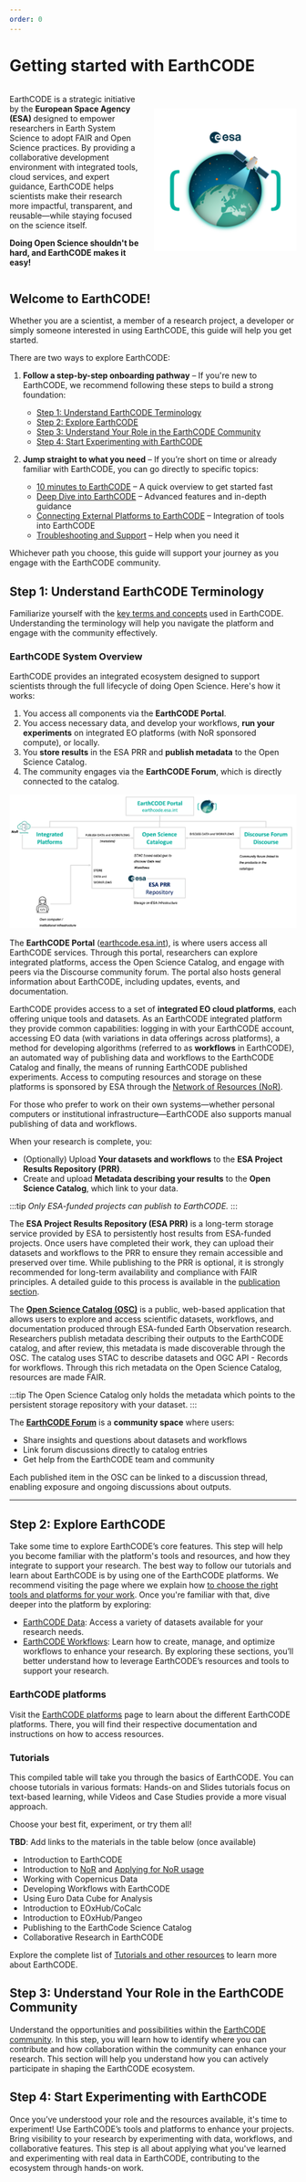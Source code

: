 ```yaml
---
order: 0
---
```


# Getting started with EarthCODE

<div style="display: flex; align-items: center;">
  <!-- Text container -->
  <div style="flex: 1; padding-right: 20px;">
    <p>
      EarthCODE is a strategic initiative by the <b> European Space Agency (ESA) </b> designed to empower researchers in Earth System Science to adopt FAIR and Open Science practices. By providing a collaborative development environment with integrated tools, cloud services, and expert guidance, EarthCODE helps scientists make their research more impactful, transparent, and reusable—while staying focused on the science itself.
    </p>
    <p> <b>Doing Open Science shouldn't be hard, and EarthCODE makes it easy!</b></p>
  </div>
  <!-- Image container -->
  <div>
    <img src="/img/EarthCODE_kv_transparent.png" alt="Descriptive Alt Text" style="max-width: 250px;" />
  </div>
</div>



## Welcome to EarthCODE!

Whether you are a scientist, a member of a research project, a developer or simply someone interested in using EarthCODE, this guide will help you get started.

There are two ways to explore EarthCODE:

1. **Follow a step-by-step onboarding pathway** – If you're new to EarthCODE, we recommend following these steps to build a strong foundation:

   * [Step 1: Understand EarthCODE Terminology](#step-1-understand-earthcode-terminology)
   * [Step 2: Explore EarthCODE](#step-2-explore-earthcode)
   * [Step 3: Understand Your Role in the EarthCODE Community](#step-3-understand-your-role-in-the-earthcode-community)
   * [Step 4: Start Experimenting with EarthCODE](#step-4-start-experimenting-with-earthcode)

2. **Jump straight to what you need** – If you’re short on time or already familiar with EarthCODE, you can go directly to specific topics:

   * [10 minutes to EarthCODE](./10%20minutes%20to%20EarthCODE.md) – A quick overview to get started fast
   * [Deep Dive into EarthCODE](./Deep%20Dive%20into%20EarthCODE.md) – Advanced features and in-depth guidance
   * [Connecting External Platforms to EarthCODE](./Connecting%20External%20Platforms%20to%20EarthCODE.md) – Integration of tools into EarthCODE
   * [Troubleshooting and Support](./Troubleshooting%20and%20Support.md) – Help when you need it

Whichever path you choose, this guide will support your journey as you engage with the EarthCODE community.

## Step 1: Understand EarthCODE Terminology

Familiarize yourself with the [key terms and concepts](./key-terms-and-concepts.md) used in EarthCODE. Understanding the terminology will help you navigate the platform and engage with the community effectively.

### EarthCODE System Overview

EarthCODE provides an integrated ecosystem designed to support scientists through the full lifecycle of doing Open Science.
Here's how it works:
1. You access all components via the **EarthCODE Portal**.
2. You access necessary data, and develop your workflows, **run your experiments** on integrated EO platforms (with NoR sponsored compute), or locally.
3. You **store results** in the ESA PRR and **publish metadata** to the Open Science Catalog.
4. The community engages via the **EarthCODE Forum**, which is directly connected to the catalog.


![EarthCODE Components](/img/gettingstarted/earthcode-components.png)

The **EarthCODE Portal** ([earthcode.esa.int](https://earthcode.esa.int)), is where users access all EarthCODE services. Through this portal, researchers can explore integrated platforms, access the Open Science Catalog, and engage with peers via the Discourse community forum. The portal also hosts general information about EarthCODE, including updates, events, and documentation.

EarthCODE provides access to a set of **integrated EO cloud platforms**, each offering unique tools and datasets. As an EarthCODE integrated platform they provide common capabilities: logging in with your EarthCODE account, accessing EO data (with variations in data offerings across platforms), a method for developing algorithms (referred to as **workflows** in EarthCODE), an automated way of publishing data and workflows to the EarthCODE Catalog and finally, the means of running EarthCODE published experiments. Access to computing resources and storage on these platforms is sponsored by ESA through the [Network of Resources (NoR)](https://nor-discover.org/).

For those who prefer to work on their own systems—whether personal computers or institutional infrastructure—EarthCODE also supports manual publishing of data and workflows.

When your research is complete, you:
- (Optionally) Upload **Your datasets and workflows** to the **ESA Project Results Repository (PRR)**.
- Create and upload **Metadata describing your results** to the **Open Science Catalog**, which link to your data.

:::tip  *Only ESA-funded projects can publish to EarthCODE.*
:::

The **ESA Project Results Repository (ESA PRR)** is a long-term storage service provided by ESA to persistently host results from ESA-funded projects. Once users have completed their work, they can upload their datasets and workflows to the PRR to ensure they remain accessible and preserved over time. While publishing to the PRR is optional, it is strongly recommended for long-term availability and compliance with FAIR principles. A detailed guide to this process is available in the [publication section](../Technical%20Documentation/Data/Contributing%20to%20the%20EarthCODE%20Catalog.md).

The [**Open Science Catalog (OSC)**](https://opensciencedata.esa.int/catalog) is a public, web-based application that allows users to explore and access scientific datasets, workflows, and documentation produced through ESA-funded Earth Observation research. Researchers publish metadata describing their outputs to the EarthCODE catalog, and after review, this metadata is made discoverable through the OSC. The catalog uses  STAC to describe datasets and  OGC API - Records for workflows. Through this rich metadata on the Open Science Catalog, resources are made FAIR.

:::tip The Open Science Catalog only holds the metadata which points to the persistent storage repository with your dataset.
:::

The [**EarthCODE Forum**](https://discourse-earthcode.eox.at) is a **community space** where users:
- Share insights and questions about datasets and workflows
- Link forum discussions directly to catalog entries
- Get help from the EarthCODE team and community

Each published item in the OSC can be linked to a discussion thread, enabling exposure and ongoing discussions about outputs.

---

## Step 2: Explore EarthCODE

Take some time to explore EarthCODE’s core features. 
This step will help you become familiar with the platform's tools and resources, and how they integrate to support your research.
The best way to follow our tutorials and learn about EarthCODE is by using one of the EarthCODE platforms. We recommend visiting the page where we explain how [to choose the right tools and platforms for your work](../Technical%20Documentation/Platforms/).
Once you're familiar with that, dive deeper into the platform by exploring:

- [EarthCODE Data](../Technical%20Documentation/Data/): Access a variety of datasets available for your research needs.
- [EarthCODE Workflows](../Technical%20Documentation/Workflows/): Learn how to create, manage, and optimize workflows to enhance your research.
By exploring these sections, you’ll better understand how to leverage EarthCODE’s resources and tools to support your research.


### EarthCODE platforms

Visit the [EarthCODE platforms](../Technical%20Documentation/Platforms/) page to learn about the different EarthCODE platforms. There, you will find their respective documentation and instructions on how to access resources.

### Tutorials

This compiled table will take you through the basics of EarthCODE. You can choose tutorials in various formats: Hands-on and Slides tutorials focus on text-based learning, while Videos and Case Studies provide a more visual approach.

Choose your best fit, experiment, or try them all!

**TBD**: Add links to the materials in the table below (once available)

- Introduction to EarthCODE
- Introduction to [NoR](https://nor-discover.org) and [Applying for NoR usage](https://youtu.be/IJEZRSac6EE?feature=shared)
- Working with Copernicus Data 
- Developing Workflows with EarthCODE  
- Using Euro Data Cube for Analysis 
- Introduction to EOxHub/CoCalc
- Introduction to EOxHub/Pangeo
- Publishing to the EarthCode Science Catalog
- Collaborative Research in EarthCODE
 
Explore the complete list of [Tutorials and other resources](../Training%20and%20Resources/) to learn more about EarthCODE.


## Step 3: Understand Your Role in the EarthCODE Community
Understand the opportunities and possibilities within the [EarthCODE community](../Community%20and%20Collaboration/). In this step, you will learn how to identify where you can contribute and how collaboration within the community can enhance your research. This section will help you understand how you can actively participate in shaping the EarthCODE ecosystem.


## Step 4: Start Experimenting with EarthCODE
Once you’ve understood your role and the resources available, it's time to experiment! Use EarthCODE’s tools and platforms to enhance your projects. Bring visibility to your research by experimenting with data, workflows, and collaborative features. This step is all about applying what you've learned and experimenting with real data in EarthCODE, contributing to the ecosystem through hands-on work.


